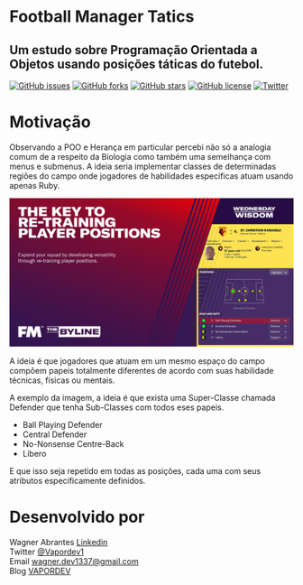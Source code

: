 # Football Manager Tatics
## Um estudo sobre Programação Orientada a Objetos usando posições táticas do futebol.

[![GitHub issues](https://img.shields.io/github/issues/wagnerdevocelot/football_manager_tatics)](https://github.com/wagnerdevocelot/football_manager_tatics/issues)
[![GitHub forks](https://img.shields.io/github/forks/wagnerdevocelot/football_manager_tatics)](https://github.com/wagnerdevocelot/football_manager_tatics/network)
[![GitHub stars](https://img.shields.io/github/stars/wagnerdevocelot/football_manager_tatics)](https://github.com/wagnerdevocelot/football_manager_tatics/stargazers)
[![GitHub license](https://img.shields.io/github/license/wagnerdevocelot/football_manager_tatics)](https://github.com/wagnerdevocelot/football_manager_tatics/blob/master/LICENSE)
[![Twitter](https://img.shields.io/twitter/url?style=social&url=https%3A%2F%2Ftwitter.com%2FVapordev1)](https://twitter.com/intent/tweet?text=Wow:&url=https%3A%2F%2Fgithub.com%2Fwagnerdevocelot%2Ffootball_manager_tatics)

# Motivação

Observando a POO e Herança em particular percebi não só a analogia comum de a respeito da Biologia como também uma semelhança com
menus e submenus. A ideia seria implementar classes de determinadas regiões do campo onde jogadores de habilidades especificas 
atuam usando apenas Ruby.

![](https://github.com/wagnerdevocelot/football_manager_tatics/blob/master/WW_Versatile_Opengraph.jpg)

A ideia é que jogadores que atuam em um mesmo espaço do campo compõem papeis totalmente diferentes de acordo com suas habilidade
técnicas, físicas ou mentais. 

A exemplo da imagem, a ideia é que exista uma Super-Classe chamada Defender que tenha Sub-Classes com todos eses papeis.

- Ball Playing Defender
- Central Defender
- No-Nonsense Centre-Back
- Líbero

E que isso seja repetido em todas as posições, cada uma com seus atributos especificamente definidos.

# Desenvolvido por

Wagner Abrantes [Linkedin](https://www.linkedin.com/in/wagner-abrantes-6b30a118b/)<br>
Twitter [@Vapordev1](https://twitter.com/Vapordev1)<br>
Email  wagner.dev1337@gmail.com<br>
Blog [VAPORDEV](https://medium.com/vapordev)
